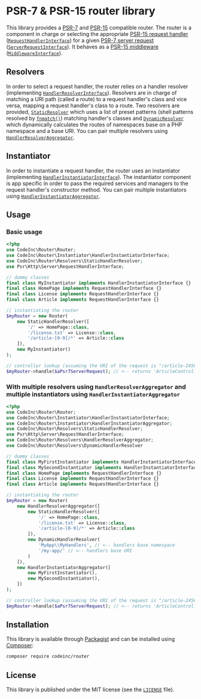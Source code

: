 # PSR-7 & PSR-15 router library

This library provides a [PSR-7](https://www.php-fig.org/psr/psr-7/) and [PSR-15](https://www.php-fig.org/psr/psr-15/) compatible router. The router is a component in charge or selecting the appropriate [PSR-15 request handler](https://www.php-fig.org/psr/psr-15/#11-request-handlers) ([`RequestHandlerInterface`](https://github.com/http-interop/http-middleware/blob/master/src/RequestHandlerInterface.php)) for a given [PSR-7 server request](https://www.php-fig.org/psr/psr-7/#321-psrhttpmessageserverrequestinterface) ([`ServerRequestInterface`](https://github.com/php-fig/http-message/blob/master/src/ServerRequestInterface.php)). It behaves as a [PSR-15 middleware](https://www.php-fig.org/psr/psr-15/#12-middleware) ([`MiddlewareInterface`](https://github.com/http-interop/http-middleware/blob/master/src/MiddlewareInterface.php)). 

## Resolvers
In order to select a request handler, the router relies on a handler resolver (implementing [`HandlerResolverInterface`](src/Resolvers/HandlerResolverInterface.php)). Resolvers are in charge of matching a URI path (called a route) to a request handler's class and vice versa, mapping a request handler's class to a route. Two resolvers are provided, [`StaticResolver`](src/Resolvers/StaticHandlerResolver.php) which uses a list of preset patterns (shell patterns resolved by [`fnmatch()`](http://php.net/manual/function.fnmatch.php)) matching handler's classes and [`DynamicResolver`](src/Resolvers/DynamicHandlerResolver.php) which dynamically calculates the routes of namespaces base on a PHP namespace and a base URI. You can pair multiple resolvers using [`HandlerResolverAggregator`](src/Resolvers/HandlerResolverAggregator.php).

## Instantiator
In order to instantiate a request handler, the router uses an instantiator (implementing [`HandlerInstantiatorInterface`](src/Instantiator/HandlerInstantiatorInterface.php)). The instantiator component is app specific in order to pass the required services and managers to the request handler's constructor method. You can pair multiple instantiators using [`HandlerInstantiatorAggregator`](src/Instantiator/HandlerInstantiatorAggregator.php). 


## Usage

### Basic usage
```php
<?php
use CodeInc\Router\Router;
use CodeInc\Router\Instantiator\HandlerInstantiatorInterface;
use CodeInc\Router\Resolvers\StaticHandlerResolver;
use Psr\Http\Server\RequestHandlerInterface;

// dummy classes 
final class MyInstantiator implements HandlerInstantiatorInterface {}
final class HomePage implements RequestHandlerInterface {}
final class License implements RequestHandlerInterface {}
final class Article implements RequestHandlerInterface {}

// instantiating the router
$myRouter = new Router(
    new StaticHandlerResolver([
        '/' => HomePage::class,
        '/license.txt' => License::class,
        '/article-[0-9]/*' => Article::class
    ]),
    new MyInstantiator()
);

// controller lookup (assuming the URI of the request is "/article-2456/a-great-article.html") 
$myRouter->handle($aPsr7ServerRequest); // <-- returns 'ArticleController'
```


### With multiple resolvers using `HandlerResolverAggregator` and multiple instantiators using `HandlerInstantiatorAggregator`
```php
<?php
use CodeInc\Router\Router;
use CodeInc\Router\Instantiator\HandlerInstantiatorInterface;
use CodeInc\Router\Instantiator\HandlerInstantiatorAggregator;
use CodeInc\Router\Resolvers\StaticHandlerResolver;
use Psr\Http\Server\RequestHandlerInterface;
use CodeInc\Router\Resolvers\HandlerResolverAggregator;
use CodeInc\Router\Resolvers\DynamicHandlerResolver

// dummy classes 
final class MyFirstInstantiator implements HandlerInstantiatorInterface {}
final class MySecondInstantiator implements HandlerInstantiatorInterface {}
final class HomePage implements RequestHandlerInterface {}
final class License implements RequestHandlerInterface {}
final class Article implements RequestHandlerInterface {}

// instantiating the router
$myRouter = new Router(
    new HandlerResolverAggregator([
        new StaticHandlerResolver([
            '/' => HomePage::class,
            '/license.txt' => License::class,
            '/article-[0-9]/*' => Article::class
        ]),
        new DynamicHandlerResolver(
            'MyApp\\MyHandlers', // <-- handlers base namespace
            '/my-app/' // <-- handlers base URI
        )
    ]),
    new HandlerInstantiatorAggregator([
        new MyFirstInstantiator(),
        new MySecondInstantiator(),
    ])
);

// controller lookup (assuming the URI of the request is "/article-2456/a-great-article.html") 
$myRouter->handle($aPsr7ServerRequest); // <-- returns 'ArticleController'
```

## Installation

This library is available through [Packagist](https://packagist.org/packages/codeinc/router) and can be installed using [Composer](https://getcomposer.org/): 

```bash
composer require codeinc/router
```

## License 
This library is published under the MIT license (see the [`LICENSE`](LICENSE) file).